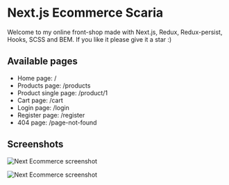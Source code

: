 # Next.js Ecommerce Scaria

Welcome to my online front-shop made with Next.js, Redux, Redux-persist, Hooks, SCSS and BEM. If you like it please give it a star :)

## Available pages

- Home page: /
- Products page: /products
- Product single page: /product/1
- Cart page: /cart
- Login page: /login
- Register page: /register
- 404 page: /page-not-found

## Screenshots

![Next Ecommerce screenshot](https://res.cloudinary.com/dwsdrdv3w/image/upload/v1648134894/%D7%A6%D7%99%D7%9C%D7%95%D7%9D_%D7%9E%D7%A1%D7%9A_112_ezbwll.png)

![Next Ecommerce screenshot](https://res.cloudinary.com/dwsdrdv3w/image/upload/v1648134892/%D7%A6%D7%99%D7%9C%D7%95%D7%9D_%D7%9E%D7%A1%D7%9A_113_gweupj.png)

